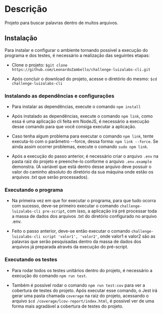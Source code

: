 # Descrição

Projeto para buscar palavras dentro de muitos arquivos.

## Instalação

Para instalar e configurar o ambiente tornando possivel a execução do programa e dos testes, é necessário a realização das seguintes etapas:

- Clone o projeto: `$git clone https://github.com/LeonardoZambello/challenge-luizalabs-cli.git`

- Após concluir o download do projeto, acesse o diretório do mesmo: `$cd challenge-luizalabs-cli`

### Instalando as dependências e configurações

- Para instalar as dependências, execute o comando `npm install`

- Após instalado as dependências, execute o comando `npm link`, como essa é uma aplicação cli feita em NodeJS, é necessário a execução desse comando para que você consiga executar a aplicação.

- Caso tenha algum problema para executar o comando `npm link`, tente executa-lo com o parâmetro --force, dessa forma: `npm link --force`. Se ainda assim ocorrer problemas, execute o comando `sudo npm link`.

- Após a execução do passo anterior, é necessário criar o arquivo `.env` na pasta raiz do projeto e preenche-lo conforme o arquivo `.env.example` demonstra. (A variável que está dentro desse arquivo deve possuir o valor do caminho absoluto do diretório da sua máquina onde estão os arquivos .txt que serão processados).

### Executando o programa

- Na primeira vez em que for executar o programa, para que tudo ocorra com sucesso, deve-se primeiro executar o comando `challenge-luizalabs-cli pre-script`, com isso, a aplicação irá pré processar toda a massa de dados dos arquivos .txt do diretório configurado no arquivo .env.

- Feito o passo anterior, deve-se então executar o comando `challenge-luizalabs-cli script 'valor1', 'valor2'`, onde valor1 e valor2 são as palavras que serão pesquisadas dentro da massa de dados dos arquivos já preparada através da execução do pré-script.

### Executando os testes

- Para rodar todos os testes unitários dentro do projeto, é necessário a execução do comando `npm run test`.

- Também é possível rodar o comando `npm run test:cov` para ver a cobertura de testes do projeto. Após executar esse comando, o Jest irá gerar uma pasta chamada `coverage` na raiz do projeto, acessando o arquivo `$cd /coverage/lcov-report/index.html`, é possível ver de uma forma mais agradável a cobertura de testes do projeto.